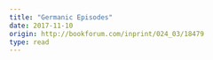```yaml
---
title: "Germanic Episodes"
date: 2017-11-10
origin: http://bookforum.com/inprint/024_03/18479
type: read
---
```


